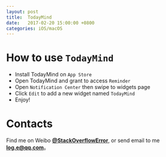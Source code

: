 ```yaml
---
layout: post
title:  TodayMind
date:   2017-02-20 15:00:00 +0800
categories: iOS/macOS
---
```


# How to use `TodayMind`
- Install TodayMind on `App Store`
- Open TodayMind and grant to access `Reminder`
- Open `Notification Center` then swipe to widgets page
- Click `Edit` to add a new widget named `TodayMind`
- Enjoy!

# Contacts
Find me on Weibo **[@StackOverflowError](http://weibo.com/0x00eeee)**, or send email to me **[log.e@qq.com](mailto:log.e@qq.com)**。
